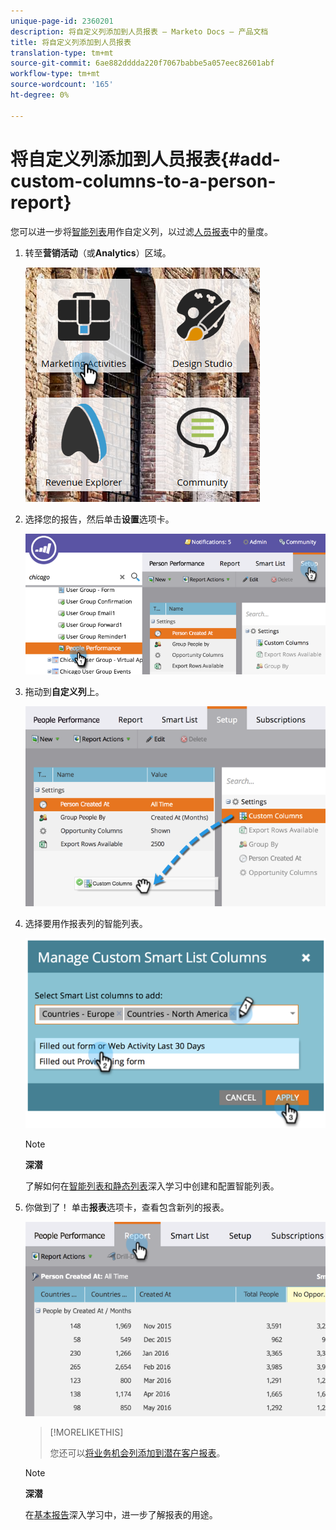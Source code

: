 ```yaml
---
unique-page-id: 2360201
description: 将自定义列添加到人员报表 — Marketo Docs — 产品文档
title: 将自定义列添加到人员报表
translation-type: tm+mt
source-git-commit: 6ae882dddda220f7067babbe5a057eec82601abf
workflow-type: tm+mt
source-wordcount: '165'
ht-degree: 0%

---
```



# 将自定义列添加到人员报表{#add-custom-columns-to-a-person-report}

您可以进一步将[智能列表](https://docs.marketo.com/display/docs/smart+lists+and+static+lists)用作自定义列，以过滤[人员报表](https://docs.marketo.com/display/docs/basic+reporting)中的量度。

1. 转至&#x200B;**营销活动**（或&#x200B;**Analytics**）区域。

   ![](assets/ma-1.png)

1. 选择您的报告，然后单击&#x200B;**设置**&#x200B;选项卡。

   ![](assets/two-1.png)

1. 拖动到&#x200B;**自定义列**&#x200B;上。

   ![](assets/three-1.png)

1. 选择要用作报表列的智能列表。

   ![](assets/image2014-9-16-16-3a39-3a34.png)

   >[!NOTE]
   >
   >**深潜**
   >
   >
   >了解如何在[智能列表和静态列表](https://docs.marketo.com/display/docs/smart+lists+and+static+lists)深入学习中创建和配置智能列表。

1. 你做到了！ 单击&#x200B;**报表**&#x200B;选项卡，查看包含新列的报表。

   ![](assets/five-1.png)

   >[!MORELIKETHIS]
   >
   >
   >
   >您还可以[将业务机会列添加到潜在客户报表](add-opportunity-columns-to-a-lead-report.md)。

   >[!NOTE]
   >
   >**深潜**
   >
   >
   >在[基本报告](https://docs.marketo.com/display/docs/basic+reporting)深入学习中，进一步了解报表的用途。

